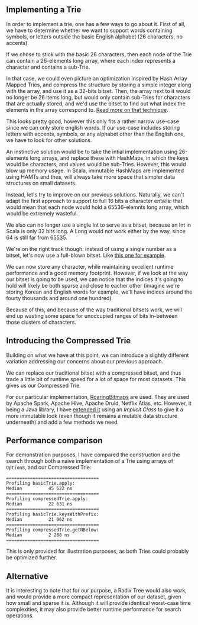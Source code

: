 ## Implementing a Trie

In order to implement a trie, one has a few ways to go about it.
First of all, we have to determine whether we want to support words containing symbols, or letters
outside the basic English alphabet (26 characters, no accents).

If we chose to stick with the basic 26 characters, then each node of the Trie can contain a
26-elements long array, where each index represents a character and contains a sub-Trie.

In that case, we could even picture an optimization inspired by Hash Array Mapped Tries, and
compress the structure by storing a simple integer along with the array, and  use it as a 32-bits
bitset. Then, the array next to it would no longer be 26 items long, but would only contain
sub-Tries for characters that are actually stored, and we'd use the bitset to find out what index
the elements in the array correspond to.
[Read more on that technique](https://en.wikipedia.org/wiki/Hash_array_mapped_trie#Operation).

This looks pretty good, however this only fits a rather narrow use-case since we can only store
english words. If our use-case includes storing letters with accents, symbols, or any alphabet other
than the English one, we have to look for other solutions.

An instinctive solution would be to take the intial implementation using 26-elements long arrays,
and replace these with HashMaps, in which the keys would be characters, and values would be
sub-Tries. However, this would blow up memory usage. In Scala, immutable HashMaps are implemented
using HAMTs and thus, will always take more space that simpler data structures on small datasets.

Instead, let's try to improve on our previous solutions. Naturally, we can't adapt the first
approach to support to full 16 bits a character entails: that would mean that each node would hold
a 65536-elemnts long array, which would be extremely wasteful.

We also can no longer use a single Int to serve as a bitset, because an Int in Scala is only 32
bits long. A Long would not work either by the way, since 64 is still far from 65535.

We're on the right track though: instead of using a single number as a bitset, let's now use a
full-blown bitset. Like [this one for example](../BitSet.scala).

We can now store any character, while maintaining excellent runtime performance and a good memory
footprint. However, if we look at the way our bitset is going to be used, we can notice that the
indices it's going to hold will likely be both sparse and close to eacher other (imagine we're
storing Korean and English words for example, we'll have indices around the fourty thousands and
around one hundred).

Because of this, and because of the way traditional bitsets work, we will end up wasting some
space for unoccupied ranges of bits in-between those clusters of characters.

## Introducing the Compressed Trie

Building on what we have at this point, we can introduce a slightly different variation addressing
our concerns about our previous approach.

We can replace our traditional bitset with a compressed bitset, and thus trade a little bit of
runtime speed for a lot of space for most datasets. This gives us our Compressed Trie.

For our particular implementation, [RoaringBitmaps](https://github.com/RoaringBitmap/RoaringBitmap)
are used. They are used by Apache Spark, Apache Hive, Apache Druid, Netflix Atlas, etc. However, it
being a Java library, I have [extended it](./RoaringBitmapImproved.scala) using an _Implicit Class_
to give it a more immutable look (even though it remains a mutable data structure underneath) and
add a few methods we need.

## Performance comparison

For demonstration purposes, I have compared the construction and the search through both a naive
implementation of a Trie using arrays of `Option`s, and our Compressed Trie:

```
===================================
Profiling basicTrie.apply:
Median          45 622 ns
===================================
Profiling compressedTrie.apply:
Median          22 631 ns
===================================
Profiling basicTrie.keysWithPrefix:
Median          21 062 ns
===================================
Profiling compressedTrie.getNBelow:
Median          2 288 ns
===================================
```

This is only provided for illustration purposes, as both Tries could probably be optimized further.

## Alternative

It is interesting to note that for our purpose, a Radix Tree would also work, and would provide a
more compact representation of our dataset, given how small and sparse it is. Although it will
provide identical worst-case time complexities, it may also provide better runtime performance for
search operations.
